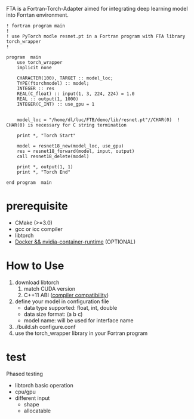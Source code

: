 FTA is a Fortran-Torch-Adapter aimed for integrating deep learning model into Forrtan environment.

```Fortran
! fortran program main
! 
! use PyTorch modle resnet.pt in a Fortran program with FTA library torch_wrapper
!

program  main
    use torch_wrapper
    implicit none

    CHARACTER(100), TARGET :: model_loc;
    TYPE(ftorchmodel) :: model;
    INTEGER :: res
    REAL(C_float) :: input(1, 3, 224, 224) = 1.0
    REAL :: output(1, 1000)
    INTEGER(C_INT) :: use_gpu = 1


    model_loc = "/home/dl/luc/FTB/demo/lib/resnet.pt"//CHAR(0)  ! CHAR(0) is necessary for C string termination 

    print *, "Torch Start"

    model = resnet18_new(model_loc, use_gpu)
    res = resnet18_forward(model, input, output)
    call resnet18_delete(model)

    print *, output(1, 1)
    print *, "Torch End"

end program  main
```

# prerequisite

- CMake (>=3.0)
- gcc or icc compiler
- libtorch
- [Docker && nvidia-container-runtime](https://docs.nvidia.com/datacenter/cloud-native/container-toolkit/install-guide.html#getting-started) (OPTIONAL)

# How to Use
1. download libtorch 
    1. match CUDA version
    2. C++11 ABI ([compiler compatibility](https://zhuanlan.zhihu.com/p/125197727)) 
2. define your model in configuration file
    - data type supported: float, int, double
    - data size format: (a b c)
    - model name: will be used for interface name
3. ./build.sh configure.conf
4. use the torch_wrapper library in your Fortran program


# test

Phased testing
- libtorch basic operation 
- cpu/gpu
- different input
    - shape
    - allocatable  